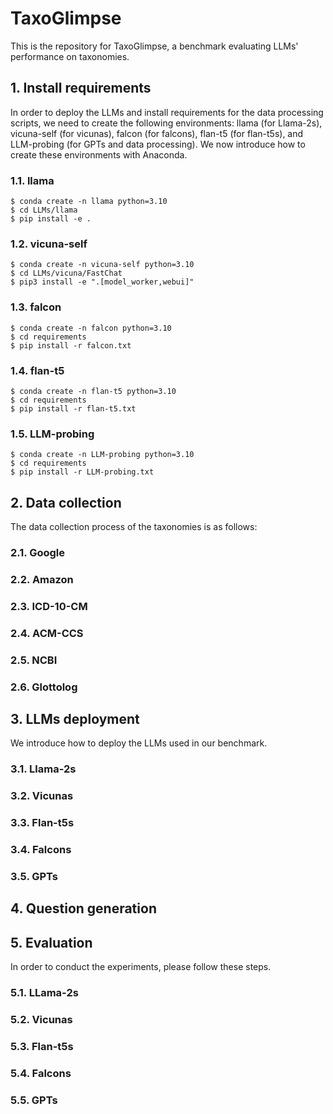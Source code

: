 # TaxoGlimpse

This is the repository for TaxoGlimpse, a benchmark evaluating LLMs' performance on taxonomies.

## 1. Install requirements
In order to deploy the LLMs and install requirements for the data processing scripts, we need to create the following environments: llama (for Llama-2s), vicuna-self (for vicunas), falcon (for falcons), flan-t5 (for flan-t5s), and LLM-probing (for GPTs and data processing). We now introduce how to create these environments with Anaconda.

### 1.1. llama
```console
$ conda create -n llama python=3.10
$ cd LLMs/llama
$ pip install -e .
```

### 1.2. vicuna-self
```console
$ conda create -n vicuna-self python=3.10
$ cd LLMs/vicuna/FastChat
$ pip3 install -e ".[model_worker,webui]"
```

### 1.3. falcon
```console
$ conda create -n falcon python=3.10
$ cd requirements
$ pip install -r falcon.txt
```

### 1.4. flan-t5
```console
$ conda create -n flan-t5 python=3.10
$ cd requirements
$ pip install -r flan-t5.txt
```

### 1.5. LLM-probing
```console
$ conda create -n LLM-probing python=3.10
$ cd requirements
$ pip install -r LLM-probing.txt
```

## 2. Data collection
The data collection process of the taxonomies is as follows:

### 2.1. Google
### 2.2. Amazon
### 2.3. ICD-10-CM
### 2.4. ACM-CCS
### 2.5. NCBI
### 2.6. Glottolog

## 3. LLMs deployment
We introduce how to deploy the LLMs used in our benchmark.

### 3.1. Llama-2s
### 3.2. Vicunas
### 3.3. Flan-t5s
### 3.4. Falcons
### 3.5. GPTs

## 4. Question generation

## 5. Evaluation
In order to conduct the experiments, please follow these steps.

### 5.1. LLama-2s
### 5.2. Vicunas
### 5.3. Flan-t5s
### 5.4. Falcons
### 5.5. GPTs
